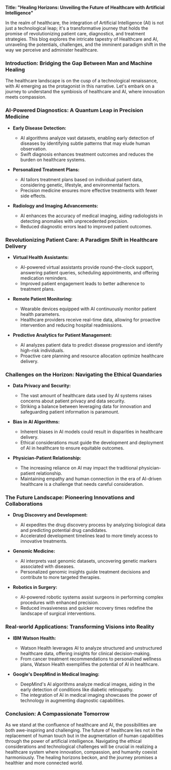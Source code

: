 **Title: "Healing Horizons: Unveiling the Future of Healthcare with Artificial Intelligence"**

In the realm of healthcare, the integration of Artificial Intelligence (AI) is not just a technological leap; it's a transformative journey that holds the promise of revolutionizing patient care, diagnostics, and treatment strategies. This blog explores the intricate tapestry of Healthcare and AI, unraveling the potentials, challenges, and the imminent paradigm shift in the way we perceive and administer healthcare.

### **Introduction: Bridging the Gap Between Man and Machine Healing**

The healthcare landscape is on the cusp of a technological renaissance, with AI emerging as the protagonist in this narrative. Let's embark on a journey to understand the symbiosis of healthcare and AI, where innovation meets compassion.

### **AI-Powered Diagnostics: A Quantum Leap in Precision Medicine**

- **Early Disease Detection:**
  - AI algorithms analyze vast datasets, enabling early detection of diseases by identifying subtle patterns that may elude human observation.
  - Swift diagnosis enhances treatment outcomes and reduces the burden on healthcare systems.

- **Personalized Treatment Plans:**
  - AI tailors treatment plans based on individual patient data, considering genetic, lifestyle, and environmental factors.
  - Precision medicine ensures more effective treatments with fewer side effects.

- **Radiology and Imaging Advancements:**
  - AI enhances the accuracy of medical imaging, aiding radiologists in detecting anomalies with unprecedented precision.
  - Reduced diagnostic errors lead to improved patient outcomes.

### **Revolutionizing Patient Care: A Paradigm Shift in Healthcare Delivery**

- **Virtual Health Assistants:**
  - AI-powered virtual assistants provide round-the-clock support, answering patient queries, scheduling appointments, and offering medication reminders.
  - Improved patient engagement leads to better adherence to treatment plans.

- **Remote Patient Monitoring:**
  - Wearable devices equipped with AI continuously monitor patient health parameters.
  - Healthcare providers receive real-time data, allowing for proactive intervention and reducing hospital readmissions.

- **Predictive Analytics for Patient Management:**
  - AI analyzes patient data to predict disease progression and identify high-risk individuals.
  - Proactive care planning and resource allocation optimize healthcare delivery.

### **Challenges on the Horizon: Navigating the Ethical Quandaries**

- **Data Privacy and Security:**
  - The vast amount of healthcare data used by AI systems raises concerns about patient privacy and data security.
  - Striking a balance between leveraging data for innovation and safeguarding patient information is paramount.

- **Bias in AI Algorithms:**
  - Inherent biases in AI models could result in disparities in healthcare delivery.
  - Ethical considerations must guide the development and deployment of AI in healthcare to ensure equitable outcomes.

- **Physician-Patient Relationship:**
  - The increasing reliance on AI may impact the traditional physician-patient relationship.
  - Maintaining empathy and human connection in the era of AI-driven healthcare is a challenge that needs careful consideration.

### **The Future Landscape: Pioneering Innovations and Collaborations**

- **Drug Discovery and Development:**
  - AI expedites the drug discovery process by analyzing biological data and predicting potential drug candidates.
  - Accelerated development timelines lead to more timely access to innovative treatments.

- **Genomic Medicine:**
  - AI interprets vast genomic datasets, uncovering genetic markers associated with diseases.
  - Personalized genomic insights guide treatment decisions and contribute to more targeted therapies.

- **Robotics in Surgery:**
  - AI-powered robotic systems assist surgeons in performing complex procedures with enhanced precision.
  - Reduced invasiveness and quicker recovery times redefine the landscape of surgical interventions.

### **Real-world Applications: Transforming Visions into Reality**

- **IBM Watson Health:**
  - Watson Health leverages AI to analyze structured and unstructured healthcare data, offering insights for clinical decision-making.
  - From cancer treatment recommendations to personalized wellness plans, Watson Health exemplifies the potential of AI in healthcare.

- **Google's DeepMind in Medical Imaging:**
  - DeepMind's AI algorithms analyze medical images, aiding in the early detection of conditions like diabetic retinopathy.
  - The integration of AI in medical imaging showcases the power of technology in augmenting diagnostic capabilities.

### **Conclusion: A Compassionate Tomorrow**

As we stand at the confluence of healthcare and AI, the possibilities are both awe-inspiring and challenging. The future of healthcare lies not in the replacement of human touch but in the augmentation of human capabilities through the power of artificial intelligence. Navigating the ethical considerations and technological challenges will be crucial in realizing a healthcare system where innovation, compassion, and humanity coexist harmoniously. The healing horizons beckon, and the journey promises a healthier and more connected world.
